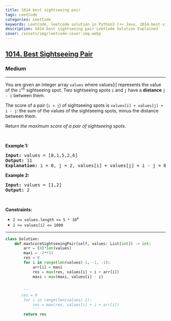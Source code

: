 ```yaml
---
title: 1014 best sightseeing pair
tags: LeetCode
categories: LeetCode
keywords: LeetCode, leetcode solution in Python3 C++ Java, 1014-best-sightseeing-pair solution
description: 1014 best sightseeing pair LeetCode Solution Explained
cover: /assets/img/leetcode-cover-img.webp
---
```





<h2><a href="https://leetcode.com/problems/best-sightseeing-pair/">1014. Best Sightseeing Pair</a></h2><h3>Medium</h3><hr><div><p>You are given an integer array <code>values</code> where values[i] represents the value of the <code>i<sup>th</sup></code> sightseeing spot. Two sightseeing spots <code>i</code> and <code>j</code> have a <strong>distance</strong> <code>j - i</code> between them.</p>

	
<p>The score of a pair (<code>i &lt; j</code>) of sightseeing spots is <code>values[i] + values[j] + i - j</code>: the sum of the values of the sightseeing spots, minus the distance between them.</p>

<p>Return <em>the maximum score of a pair of sightseeing spots</em>.</p>

<p>&nbsp;</p>
<p><strong>Example 1:</strong></p>

<pre><strong>Input:</strong> values = [8,1,5,2,6]
<strong>Output:</strong> 11
<strong>Explanation:</strong> i = 0, j = 2, values[i] + values[j] + i - j = 8 + 5 + 0 - 2 = 11
</pre>

<p><strong>Example 2:</strong></p>

<pre><strong>Input:</strong> values = [1,2]
<strong>Output:</strong> 2
</pre>

<p>&nbsp;</p>
<p><strong>Constraints:</strong></p>

<ul>
	<li><code>2 &lt;= values.length &lt;= 5 * 10<sup>4</sup></code></li>
	<li><code>1 &lt;= values[i] &lt;= 1000</code></li>
</ul>
</div>


---




```python
class Solution:
    def maxScoreSightseeingPair(self, values: List[int]) -> int:
        arr = [0]*len(values)
        maxi = -2**31
        res = 0
        for i in range(len(values)-1, -1, -1):
            arr[i] = maxi
            res = max(res, values[i] + i + arr[i])
            maxi = max(maxi, values[i] - i)
        

        '''
       res = 0
        for i in range(len(values)-1):
            res = max(res, values[i] + i + arr[i])
            '''
        return res
```

